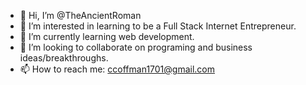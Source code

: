 - 👋 Hi, I’m @TheAncientRoman
- 👀 I’m interested in learning to be a Full Stack Internet Entrepreneur.
- 🌱 I’m currently learning web development.
- 💞️ I’m looking to collaborate on programing and business ideas/breakthroughs.
- 📫 How to reach me: ccoffman1701@gmail.com

<!---
TheAncientRoman/TheAncientRoman is a ✨ special ✨ repository because its `README.md` (this file) appears on your GitHub profile.
You can click the Preview link to take a look at your changes.
--->

